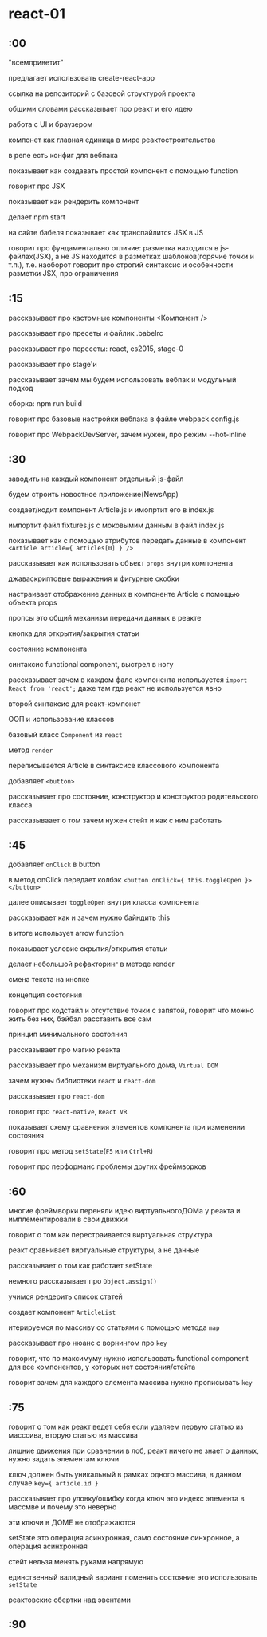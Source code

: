 # react-01



## :00
"всемприветит"

предлагает использовать create-react-app

ссылка на репозиторий с базовой структурой проекта

общими словами рассказывает про реакт и его идею

работа с UI и браузером

компонет как главная единица в мире реактостроительства

в репе есть конфиг для вебпака

показывает как создавать простой компонент с помощью function

говорит про JSX

показывает как рендерить компонент

делает npm start

на сайте бабеля показывает как транспайлится JSX в JS

говорит про фундаментально отличие: разметка находится в js-файлах(JSX), а не JS находится в разметках шаблонов(горячие точки и т.п.), т.е. наоборот
говорит про строгий синтаксис и особенности разметки JSX, про ограничения




## :15
рассказывает про кастомные компоненты <Компонент />

рассказывает про пресеты и файлик .babelrc

рассказывает про пересеты: react, es2015, stage-0

рассказывает про stage'и

рассказывает зачем мы будем использовать вебпак и модульный подход

сборка: npm run build

говорит про базовые настройки вебпака в файле webpack.config.js

говорит про WebpackDevServer, зачем нужен, про режим --hot-inline





## :30
заводить на каждый компонент отдельный js-файл 

будем строить новостное приложение(NewsApp)

создает/кодит компонент Article.js и имопртит его в index.js

импортит файл fixtures.js с моковымим данным в файл index.js

показывает как с помощью атрибутов передать данные в компонент `<Article article={ articles[0] } />`

рассказывает как использовать объект `props` внутри компонента

джаваскриптовые выражения и фигурные скобки

настраивает отображение данных в компоненте Article с помощью объекта props

пропсы это общий механизм передачи данных в реакте

кнопка для открытия/закрытия статьи

состояние компонента

синтаксис functional component, выстрел в ногу

рассказывает зачем в каждом фале компонента используется `import React from 'react';` даже там где реакт не используется явно

второй синтаксис для реакт-компонет

ООП и использование классов

базовый класс `Component` из `react`

метод `render`

переписывается Article в синтаксисе классового компонента

добавляет `<button>`

рассказывает про состояние, конструктор и конструктор родительского класса

рассказываает о том зачем нужен стейт и как с ним работать



## :45
добавляет `onClick` в button

в метод onClick передает колбэк `<button onClick={ this.toggleOpen }></button>`

далее описывает `toggleOpen` внутри класса компонента

рассказывает как и зачем нужно байндить this

в итоге использует arrow function

показывает условие скрытия/открытия статьи

делает небольшой рефакторинг в методе render

смена текста на кнопке

концепция состояния

говорит про кодстайл и отсутствие точки с запятой, говорит что можно жить без них, бэйбэл расставить все сам

принцип минимального состояния

рассказывает про магию реакта

рассказывает про механизм виртуального дома, `Virtual DOM`

зачем нужны библиотеки `react` и `react-dom`

рассказывает про `react-dom`

говорит про `react-native`, `React VR`

показывает схему сравнения элементов компонента при изменении состояния

говорит про метод `setState`(`F5` или `Ctrl+R`)

говорит про перформанс проблемы других фреймворков





## :60
многие фреймворки переняли идею виртуальногоДОМа у реакта и имплементировали в свои движки

говорит о том как перестраивается виртуальная структура

реакт сравнивает виртуальные структуры, а не данные

рассказывает о том как работает setState

немного рассказывает про `Object.assign()`

учимся рендерить список статей

создает компонент `ArticleList`

итерируемся по массиву со статьями с помощью метода `map`

рассказывает про нюанс с ворнингом про `key`

говорит, что по максимуму нужно использовать functional component для все компонентов, у которых нет состояния/стейта

говорит зачем для каждого элемента массива нужно прописывать `key`





## :75
говорит о том как реакт ведет себя если удаляем первую статью из масссива, вторую статью из массива

лишние движения при сравнении в лоб, реакт ничего не знает о данных, нужно задать элементам ключи

ключ должен быть уникальный в рамках одного массива, в данном случае `key={ article.id }`

рассказывает про уловку/ошибку когда ключ это индекс элемента в массмве и почему это неверно

эти ключи в ДОМЕ не отображаются

setState это операция асинхронная, само состояние синхронное, а операция асинхронная

стейт нельзя менять руками напрямую

единственный валидный вариант поменять состояние это использовать `setState`

реактовские обертки над эвентами






## :90

